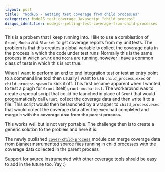 ```yaml
---
layout: post
title:  "NodeJS - Getting test coverage from child processes"
categories: NodeJS test coverage Javascript "child process"
disqus_identifier: nodejs--getting-test-coverage-from-child-processes
---
```


This is a problem that I keep running into. I like to use a combination of `Grunt`, `Mocha` and `Blanket` to get coverage reports from my unit tests. The problem is that this creates a global variable to collect the coverage data in the process in which the code under test runs. Normally this is the same process in which `Grunt` and `Mocha` are running, however I have a common class of tests in which this is not true.

When I want to perform an end to end integration test or test an entry point to a command line tool then usually I want to use `child_process.exec` or `child_process.spawn` to kick it off. This first became apparent when I wanted to test a plugin for `Grunt` itself, `grunt-mocha-test`. The workaround was to create a special script that could be launched in place of `Grunt` that would programatically call `Grunt`, collect the coverage data and then write it to a file. This script would then be launched by a wrapper to `child_process.exec` that would collect the coverage data after the exec had completed and merge it with the coverage data from the parent process.

This works well but is not very portable. The challenge then is to create a generic solution to the problem and here it is.

The newly published [`cover-child-process`](https://www.npmjs.org/package/cover-child-process) module can merge coverage data from Blanket instrumented source files running in child processes with the coverage data collected in the parent process.

Support for source instrumented with other coverage tools should be easy to add in the future too. Yay :)
